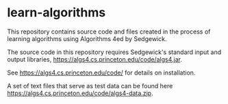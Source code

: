 # learn-algorithms
This repository contains source code and files created in the process of learning algorithms using Algorithms 4ed by Sedgewick.

The source code in this repository requires Sedgewick's standard input and output libraries, https://algs4.cs.princeton.edu/code/algs4.jar.

See https://algs4.cs.princeton.edu/code/ for details on installation.

A set of text files that serve as test data can be found here https://algs4.cs.princeton.edu/code/algs4-data.zip.
